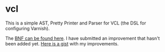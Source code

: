# vcl

This is a simple AST, Pretty Printer and Parser for VCL (the DSL for
configuring Varnish).

The [BNF can be found here](https://www.varnish-cache.org/trac/wiki/VCL.BNF).
I have submitted an improvement that hasn't been added yet.
[Here is a gist](https://gist.github.com/benediktkr/52d33ca982e29916a8aa/revisions)
with my improvements. 
